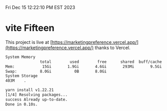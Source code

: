 Fri Dec 15 12:22:10 PM EST 2023

# vite Fifteen


This project is live at [https://marketingpreference.vercel.app/](https://marketingpreference.vercel.app/) thanks to Vercel.

```bash
System Memory
               total        used        free      shared  buff/cache   available
Mem:            15Gi       1.9Gi       4.6Gi       293Mi       9.5Gi        13Gi
Swap:          8.0Gi          0B       8.0Gi
System Storage
403M	.
```
```bash
yarn install v1.22.21
[1/4] Resolving packages...
success Already up-to-date.
Done in 0.10s.
```
